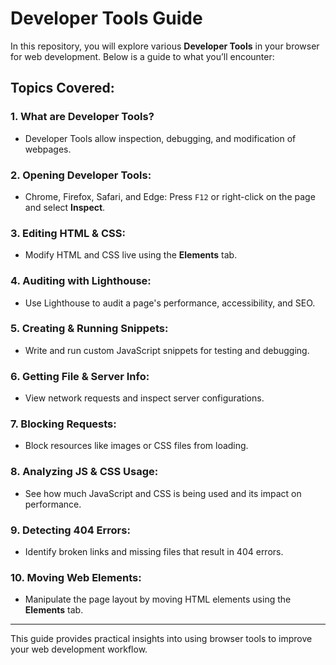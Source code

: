 # Developer Tools Guide

In this repository, you will explore various **Developer Tools** in your browser for web development. Below is a guide to what you’ll encounter:

## Topics Covered:

### 1. **What are Developer Tools?**
   - Developer Tools allow inspection, debugging, and modification of webpages.

### 2. **Opening Developer Tools:**
   - Chrome, Firefox, Safari, and Edge: Press `F12` or right-click on the page and select **Inspect**.

### 3. **Editing HTML & CSS:**
   - Modify HTML and CSS live using the **Elements** tab.

### 4. **Auditing with Lighthouse:**
   - Use Lighthouse to audit a page's performance, accessibility, and SEO.

### 5. **Creating & Running Snippets:**
   - Write and run custom JavaScript snippets for testing and debugging.

### 6. **Getting File & Server Info:**
   - View network requests and inspect server configurations.

### 7. **Blocking Requests:**
   - Block resources like images or CSS files from loading.

### 8. **Analyzing JS & CSS Usage:**
   - See how much JavaScript and CSS is being used and its impact on performance.

### 9. **Detecting 404 Errors:**
   - Identify broken links and missing files that result in 404 errors.

### 10. **Moving Web Elements:**
   - Manipulate the page layout by moving HTML elements using the **Elements** tab.

---

This guide provides practical insights into using browser tools to improve your web development workflow.
